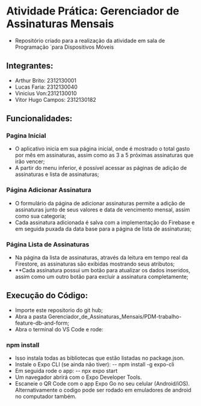 # Atividade Prática: Gerenciador de Assinaturas Mensais
- Repositório criado para a realização da atividade em sala de Programação ´para Dispositivos Móveis

## Integrantes:
- Arthur Brito: 2312130001
- Lucas Faria: 2312130040
- Vinicius Von:2312130010
- Vitor Hugo Campos: 2312130182

## Funcionalidades:

### Pagina Inicial

- O aplicativo inicia em sua página inicial, onde é mostrado o total gasto por mês em assinaturas, assim como as 3 a 5 próximas assinaturas que irão vencer;
- A partir do menu inferior, é possível acessar as páginas de adição de assinaturas e lista de assinaturas;

### Página Adicionar Assinatura

- O formulário da página de adicionar assinaturas permite a adição de assinaturas junto de seus valores e data de vencimento mensal, assim como sua categoria; 
- Cada assinatura adicionada é salva com a implementação do Firebase e em seguida puxada da data base para a página de lista de assinaturas;

### Página Lista de Assinaturas

- Na página da lista de assinaturas, através da leitura em tempo real da Firestore, as assinaturas são exibidas mostrando seus atributos;
- **Cada assinatura possui um botão para atualizar os dados inseridos, assim como um outro botão para excluir a assinatura completamente;

## Execução do Código:

- Importe este repositorio do git hub;
- Abra a pasta Gerenciador_de_Assinaturas_Mensais/PDM-trabalho-feature-db-and-form;
- Abra o terminal do VS Code e rode:
### npm install
- Isso instala todas as bibliotecas que estão listadas no package.json.
- Instale o Expo CLI (se ainda não tiver):
-- npm install -g expo-cli
- Em seguida rode o app:
-- npx expo start
- Um navegador abrirá com o Expo Developer Tools.
- Escaneie o QR Code com o app Expo Go no seu celular (Android/iOS). Alternativamente o codigo pode ser rodado em emuladores de android no computador também.
